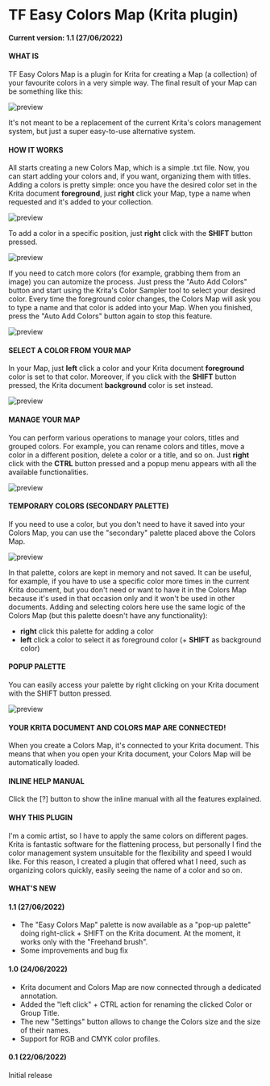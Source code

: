 # TF Easy Colors Map (Krita plugin)

#### Current version: 1.1 (27/06/2022)

#### WHAT IS
TF Easy Colors Map is a plugin for Krita for creating a Map (a collection) of your favourite colors in a very simple way. The final result of your Map can be something like this:

![preview](https://i.ibb.co/QP9B3xY/colors.png)

It's not meant to be a replacement of the current Krita's colors management system, but just a super easy-to-use alternative system.

#### HOW IT WORKS
All starts creating a new Colors Map, which is a simple .txt file. Now, you can start adding your colors and, if you want, organizing them with titles.
Adding a colors is pretty simple: once you have the desired color set in the Krita document **foreground**, just **right** click your Map, type a name when requested and it's added to your collection.

![preview](https://i.ibb.co/YTBJrkk/schema.jpg)

To add a color in a specific position, just **right** click with the **SHIFT** button pressed.

![preview](https://i.ibb.co/W5mV8XH/schema5.jpg)

If you need to catch more colors (for example, grabbing them from an image) you can automize the process. Just press the "Auto Add Colors" button and start using the Krita's Color Sampler tool to select your desired color. Every time the foreground color changes, the Colors Map will ask you to type a name and that color is added into your Map. When you finished, press the "Auto Add Colors" button again to stop this feature.

![preview](https://i.ibb.co/RhJLxfc/anim.gif)


#### SELECT A COLOR FROM YOUR MAP

In your Map, just **left** click a color and your Krita document **foreground** color is set to that color. Moreover, if you click with the **SHIFT** button pressed, the Krita document **background** color is set instead.

![preview](https://i.ibb.co/p3FRr8c/schema2.jpg)


#### MANAGE YOUR MAP

You can perform various operations to manage your colors, titles and grouped colors. For example, you can rename colors and titles, move a color in a different position, delete a color or a title, and so on. Just **right** click with the **CTRL** button pressed and a popup menu appears with all the available functionalities.

![preview](https://i.ibb.co/r02X5ZQ/schema3.jpg)


#### TEMPORARY COLORS (SECONDARY PALETTE)

If you need to use a color, but you don't need to have it saved into your Colors Map, you can use the "secondary" palette placed above the Colors Map. 

![preview](https://i.ibb.co/Lrs2hK7/schema4.jpg)

In that palette, colors are kept in memory and not saved. It can be useful, for example, if you have to use a specific color more times in the current Krita document, but you don't need or want to have it in the Colors Map because it's used in that occasion only and it won't be used in other documents.
Adding and selecting colors here use the same logic of the Colors Map (but this palette doesn't have any functionality):
 - **right** click this palette for adding a color
 - **left** click a color to select it as foreground color (+ **SHIFT** as background color)


#### POPUP PALETTE

You can easily access your palette by right clicking on your Krita document with the SHIFT button pressed.

![preview](https://i.ibb.co/Fh0T1yr/schema-6.png)

#### YOUR KRITA DOCUMENT AND COLORS MAP ARE CONNECTED!

When you create a Colors Map, it's connected to your Krita document. This means that when you open your Krita document, your Colors Map will be automatically loaded.

#### INLINE HELP MANUAL

Click the [?] button to show the inline manual with all the features explained.


#### WHY THIS PLUGIN

I'm a comic artist, so I have to apply the same colors on different pages. Krita is fantastic software for the flattening process, but personally I find the color management system unsuitable for the flexibility and speed I would like. For this reason, I created a plugin that offered what I need, such as organizing colors quickly, easily seeing the name of a color and so on.


#### WHAT'S NEW

#### 1.1 (27/06/2022)
 - The "Easy Colors Map" palette is now available as a "pop-up palette" doing right-click + SHIFT on the Krita document. At the moment, it works only with the "Freehand brush".
 - Some improvements and bug fix

#### 1.0 (24/06/2022)
 - Krita document and Colors Map are now connected through a dedicated annotation.
 - Added the "left click" + CTRL action for renaming the clicked Color or Group Title.
 - The new "Settings" button allows to change the Colors size and the size of their names.
 - Support for RGB and CMYK color profiles.

#### 0.1 (22/06/2022)
Initial release
